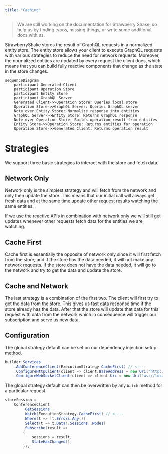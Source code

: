 ```yaml
---
title: "Caching"
---
```


> We are still working on the documentation for Strawberry Shake, so help us by finding typos, missing things, or write some additional docs with us.

StrawberryShake stores the result of GraphQL requests in a normalized entity store. The entity store allows your client to execute GraphQL requests with various strategies to reduce the need for network requests. Moreover, the normalized entities are updated by every request the client does, which means that you can build fully reactive components that change as the state in the store changes.

```mermaid
sequenceDiagram
    participant Generated Client
    participant Operation Store
    participant Entity Store
    participant GraphQL Server
    Generated Client->>Operation Store: Queries local store
    Operation Store->>GraphQL Server: Queries GraphQL server
    Note over Entity Store: Normalize response into entities
    GraphQL Server->>Entity Store: Returns GraphQL response
    Note over Operation Store: Builds operation result from entities
    Entity Store->>Operation Store: Returns entities for operation
    Operation Store->>Generated Client: Returns operation result
```

# Strategies

We support three basic strategies to interact with the store and fetch data.

## Network Only

Network only is the simplest strategy and will fetch from the network and only then update the store. This means that our initial call will always get fresh data and at the same time update other request results watching the same entities.

If we use the reactive APIs in combination with network only we will still get updates whenever other requests fetch data for the entities we are watching.

## Cache First

Cache first is essentially the opposite of network only since it will first fetch from the store, and if the store has the data needed, it will not make any network requests. If the store does not have the data needed, it will go to the network and try to get the data and update the store.

## Cache and Network

The last strategy is a combination of the first two. The client will first try to get the data from the store. This gives us fast data response time if the store already has the data. After that the store will update that data for this request with data from the network which in consequence will trigger our subscription and serve us new data.

## Configuration

The global strategy default can be set on our dependency injection setup method.

```csharp
builder.Services
    .AddConferenceClient(ExecutionStrategy.CacheFirst) // <----
    .ConfigureHttpClient(client => client.BaseAddress = new Uri("http://localhost:5050/graphql"))
    .ConfigureWebSocketClient(client => client.Uri = new Uri("ws://localhost:5050/graphql"));
```

The global strategy default can then be overwritten by any `Watch` method for a particular request.

```csharp
storeSession =
    ConferenceClient
        .GetSessions
        .Watch(ExecutionStrategy.CacheFirst) // <----
        .Where(t => !t.Errors.Any())
        .Select(t => t.Data!.Sessions!.Nodes)
        .Subscribe(result =>
        {
            sessions = result;
            StateHasChanged();
        });
```
